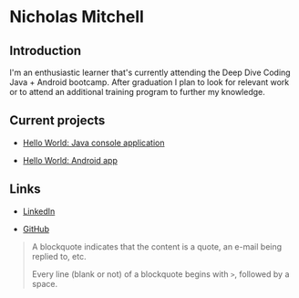 # Nicholas Mitchell

## Introduction

  I'm an enthusiastic learner that's currently attending the Deep Dive Coding
  Java + Android bootcamp. After graduation I plan to look for
  relevant work or to attend an additional training program to further my
  knowledge.  

## Current projects

* [Hello World: Java console application](https://github.com/nmitchell313/Hello-world-java)

* [Hello World: Android app](https://github.com/nmitchell313/hello-world-android)

## Links

* [LinkedIn](linkedin.com/in/nicholas-mitchell-56b129220)

* [GitHub](https://github.com/nmitchell313)

> A blockquote indicates that the content is a quote, an e-mail being replied to, etc.
>
> Every line (blank or not) of a blockquote begins with `>`, followed by a space.
